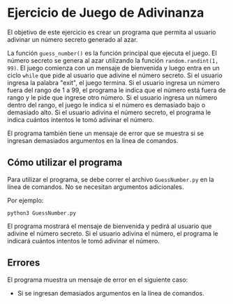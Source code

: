 # Ejercicio de Juego de Adivinanza

El objetivo de este ejercicio es crear un programa que permita al usuario adivinar un número secreto generado al azar.

La función  `guess_number()`  es la función principal que ejecuta el juego. El número secreto se genera al azar utilizando la función  `random.randint(1, 99)`. El juego comienza con un mensaje de bienvenida y luego entra en un ciclo  `while`  que pide al usuario que adivine el número secreto. Si el usuario ingresa la palabra "exit", el juego termina. Si el usuario ingresa un número fuera del rango de 1 a 99, el programa le indica que el número está fuera de rango y le pide que ingrese otro número. Si el usuario ingresa un número dentro del rango, el juego le indica si el número es demasiado bajo o demasiado alto. Si el usuario adivina el número secreto, el programa le indica cuántos intentos le tomó adivinar el número.

El programa también tiene un mensaje de error que se muestra si se ingresan demasiados argumentos en la línea de comandos.

## Cómo utilizar el programa

Para utilizar el programa, se debe correr el archivo  `GuessNumber.py`  en la línea de comandos. No se necesitan argumentos adicionales.

Por ejemplo:

```
python3 GuessNumber.py
```

El programa mostrará el mensaje de bienvenida y pedirá al usuario que adivine el número secreto. Si el usuario adivina el número, el programa le indicará cuántos intentos le tomó adivinar el número.

## Errores

El programa muestra un mensaje de error en el siguiente caso:

-   Si se ingresan demasiados argumentos en la línea de comandos.
